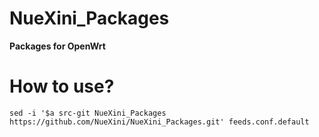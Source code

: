 # NueXini_Packages

**Packages for OpenWrt**



# How to use?

```shell
sed -i '$a src-git NueXini_Packages https://github.com/NueXini/NueXini_Packages.git' feeds.conf.default
```




